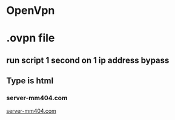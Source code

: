 # OpenVpn
# .ovpn file
## run script 1 second on 1 ip address bypass 
## Type is html
### server-mm404.com
[server-mm404.com](https://githun.com/sever-mm404/html)
